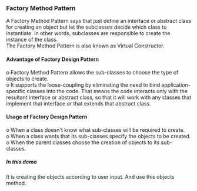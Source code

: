 <h3>Factory Method Pattern</h3>
A Factory Method Pattern says that just define an interface or abstract class for creating an object but let the subclasses decide 
which class to instantiate. In other words, subclasses are responsible to create the instance of the class.<br>
The Factory Method Pattern is also known as Virtual Constructor.
<h4>Advantage of Factory Design Pattern</h4>
o	Factory Method Pattern allows the sub-classes to choose the type of objects to create.<br>
o	It supports the loose-coupling by eliminating the need to bind application-specific classes into the code. 
That means the code interacts only with the resultant interface or abstract class, so that it will work with any classes that 
implement that interface or that extends that abstract class.
<h4>Usage of Factory Design Pattern</h4>
o	When a class doesn't know what sub-classes will be required to create.<br>
o	When a class wants that its sub-classes specify the objects to be created.<br>
o	When the parent classes choose the creation of objects to its sub-classes.<br>

<h5>In this demo</h5>
It is creating the objects according to user input. And use this objects method.
